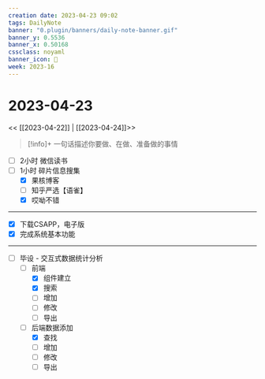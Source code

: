 ```yaml
---
creation date: 2023-04-23 09:02
tags: DailyNote
banner: "0.plugin/banners/daily-note-banner.gif"
banner_y: 0.5536
banner_x: 0.50168
cssclass: noyaml
banner_icon: 💌
week: 2023-16
---
```


# 2023-04-23

<< [[2023-04-22]] | [[2023-04-24]]>>


> [!info]+ 一句话描述你要做、在做、准备做的事情
> 


- [ ] 2小时 微信读书
- [ ] 1小时 碎片信息搜集
	- [x] 果核博客
	- [ ] 知乎严选【语雀】
	- [x] 哎呦不错

---

- [x] 下载CSAPP，电子版
- [x] 完成系统基本功能

---

- [ ] 毕设 - 交互式数据统计分析
	- [ ] 前端
		- [x] 组件建立
		- [x] 搜索
		- [ ] 增加
		- [ ] 修改
		- [ ] 导出
	- [ ] 后端数据添加
		- [x] 查找
		- [ ] 增加
		- [ ] 修改
		- [ ] 导出
